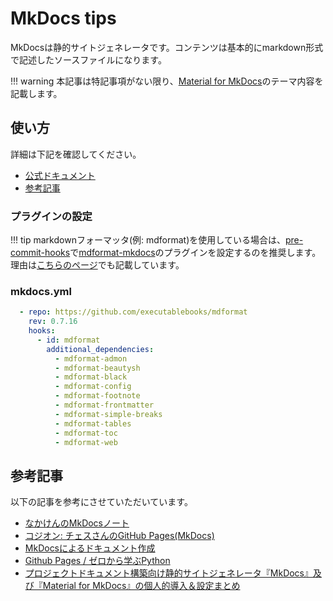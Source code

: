 # MkDocs tips

MkDocsは静的サイトジェネレータです。コンテンツは基本的にmarkdown形式で記述したソースファイルになります。

!!! warning
    本記事は特記事項がない限り、[Material for MkDocs](https://squidfunk.github.io/mkdocs-material/)のテーマ内容を記載します。

## 使い方

詳細は下記を確認してください。

- [公式ドキュメント](https://squidfunk.github.io/mkdocs-material/getting-started/)
- [参考記事](./mkdocs-tips.ja.md/#_3)

### プラグインの設定

!!! tip
    markdownフォーマッタ(例: mdformat)を使用している場合は、[pre-commit-hooks](https://pre-commit.com/#pre-commit-configyaml---hooks)で[mdformat-mkdocs](https://github.com/KyleKing/mdformat-mkdocs#usage)のプラグインを設定するのを推奨します。
    理由は[こちらのページ](./mdformat-tips.ja.md/#mdformat-admon)でも記載しています。

### mkdocs.yml

```yaml
  - repo: https://github.com/executablebooks/mdformat
    rev: 0.7.16
    hooks:
      - id: mdformat
        additional_dependencies:
          - mdformat-admon
          - mdformat-beautysh
          - mdformat-black
          - mdformat-config
          - mdformat-footnote
          - mdformat-frontmatter
          - mdformat-simple-breaks
          - mdformat-tables
          - mdformat-toc
          - mdformat-web
```

## 参考記事

以下の記事を参考にさせていただいています。

- [なかけんのMkDocsノート](https://mkdocs.nakaken88.com/)
- [コジオン: チェスさんのGitHub Pages(MkDocs)](https://kojion.github.io/chess/mkdocs/001/)
- [MkDocsによるドキュメント作成](https://zenn.dev/mebiusbox/articles/81d977a72cee01)
- [Github Pages / ゼロから学ぶPython](https://rinatz.github.io/python-book)
- [プロジェクトドキュメント構築向け静的サイトジェネレータ『MkDocs』及び『Material for MkDocs』の個人的導入＆設定まとめ](https://dev.classmethod.jp/articles/mkdocs-and-material-for-mkdocs-tips-matome/)
